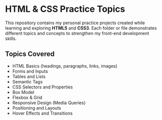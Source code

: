 # HTML & CSS Practice Topics

This repository contains my personal practice projects created while learning and exploring **HTML5** and **CSS3**. Each folder or file demonstrates different topics and concepts to strengthen my front-end development skills.

## Topics Covered

- HTML Basics (headings, paragraphs, links, images)
- Forms and Inputs
- Tables and Lists
- Semantic Tags
- CSS Selectors and Properties
- Box Model
- Flexbox & Grid
- Responsive Design (Media Queries)
- Positioning and Layouts
- Hover Effects and Transitions


